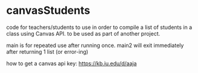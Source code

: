 # canvasStudents
code for teachers/students to use in order to compile a list of students in a class using Canvas API. to be used as part of another project.

main is for repeated use after running once. main2 will exit immediately after returning 1 list (or error-ing)

how to get a canvas api key: https://kb.iu.edu/d/aaja

